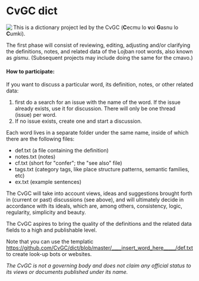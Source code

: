 # CvGC dict

<img align="left" src="https://avatars2.githubusercontent.com/u/20906737?v=3&s=200"> This is a dictionary project led by the CvGC (**C**ecmu lo **v**oi **G**asnu lo **C**umki).

The first phase will consist of reviewing, editing, adjusting and/or clarifying the definitions, notes, and related data of the Lojban root words, also known as *gismu*. (Subsequent projects may include doing the same for the cmavo.)

#### How to participate:

If you want to discuss a particular word, its definition, notes, or other related data:
  1. first do a search for an issue with the name of the word. If the issue already exists, use it for discussion. There will only be one thread (issue) per word.
  2. If no issue exists, create one and start a discussion.

Each word lives in a separate folder under the same name, inside of which there are the following files:
* def.txt (a file containing the definition)
* notes.txt (notes)
* cf.txt (short for "confer"; the "see also" file)
* tags.txt (category tags, like place structure patterns, semantic families, etc)
* ex.txt (example sentences)

The CvGC will take into account views, ideas and suggestions brought forth in (current or past) discussions (see above), and will ultimately decide in accordance with its ideals, which are, among others, consistency, logic, regularity, simplicity and beauty.

The CvGC aspires to bring the quality of the definitions and the related data fields to a high and publishable level.

Note that you can use the templatic https://github.com/CvGC/dict/blob/master/____insert_word_here_____/def.txt to create look-up bots or websites.

*The CvGC is not a governing body and does not claim any official status to its views or documents published under its name.*
